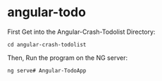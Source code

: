 # angular-todo


First Get into the Angular-Crash-Todolist Directory:

    cd angular-crash-todolist

Then, Run the program on the NG server:

    ng serve# Angular-TodoApp
